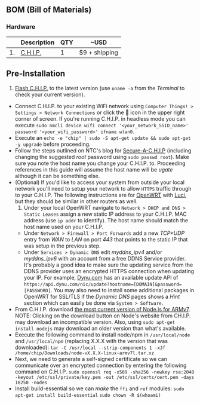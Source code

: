 ## BOM (Bill of Materials)
### Hardware
|               | Description   | QTY           | ~USD |
| ------------- | ------------- | ------------- | ------------- | 
| 1.            | [C.H.I.P.](http://getchip.com)  | 1 | $9 + shipping |
## Pre-Installation
1. [Flash C.H.I.P.](http://flash.getchip.com) to the latest version (use `uname -a` from the _Terminal_ to check your current version).
* Connect C.H.I.P. to your existing WiFi network using `Computer Things! > Settings > Network Connections` or click the :signal_strength: icon in the upper right corner of screen. If you're running C.H.I.P. in headless mode you can execute `sudo nmcli device wifi connect '<your_network_SSID_name>' password '<your_wifi_password>' ifname wlan0`.
* Execute an `echo -e "chip" | sudo -S apt-get update && sudo apt-get -y upgrade` before proceeding.
* Follow the steps outlined on NTC's blog for [Secure-A-C.H.I.P](http://blog.nextthing.co/secure-a-chip) (including changing the suggested _root_ password using `sudo passwd root`). Make sure you note the host name you change your C.H.I.P. to. Proceeding references in this guide will assume the host name will be *ugate* although it can be something else.
* (Optional) If you'd like to access your system from outside your local network you'll need to setup your network to allow `HTTPS` traffic through to your C.H.I.P. The following instructions are for [OpenWRT](https://openwrt.org/) with [Luci](https://wiki.openwrt.org/doc/techref/luci), but they should be similar in other routers as well. 
  1. Under your local OpenWRT navigate to `Network > DHCP and DNS > Static Leases` assign a new static IP address to your C.H.I.P. MAC address (use `ip addr` to identify). The host name should match the host name used on your C.H.I.P.
  * Under `Network > Firewall > Port Forwards` add a new _TCP+UDP_ entry from _WAN_ to _LAN_ on port _443_ that points to the static IP that was setup in the previous step.
  * Under `Services > Dynamic DNS` edit *myddns_ipv4* and/or *myddns_ipv6* with an account from a free DDNS Service provider. It's probably a good idea to make sure the updating service from the DDNS provider uses an encrypted HTTPS connection when updating your IP. For example, [Dynu.com](https://www.dynu.com/en-US/DynamicDNS) has an available update API of `https://api.dynu.com/nic/update?hostname=[DOMAIN]&password=[PASSWORD]`. You may also need to install some additional packages in OpenWRT for SSL/TLS if the *Dynamic DNS* pages shows a *Hint* section which can easily be done via `System > Software`.
* From C.H.I.P. download [the most current version of Node.js for ARMv7](https://nodejs.org/en/download/current/). NOTE: Clicking on the download button on Node's website from CH.I.P. may download an incompatible version. Also, using `sudo apt-get install nodejs` may download an older version than what's available.
* Execute the following command to install node/npm in `/usr/local/node` and `/usr/local/npm` (replacing X.X.X with the version that was downloaded): `tar -C /usr/local --strip-components 1 -xJf /home/chip/Downloads/node-vX.X.X-linux-armv7l.tar.xz`
* Next, we need to generate a self-signed certificate so we can communicate over an encrypted connection by entering the following command on C.H.I.P. `sudo openssl req -x509 -sha256 -newkey rsa:2048 -keyout /etc/ssl/private/key.pem -out /etc/ssl/certs/cert.pem -days 18250 -nodes`
* Install build-essential so we can *make* the `ffi` and `ref` modules: `sudo apt-get install build-essential`
`sudo chown -R $(whoami)`
